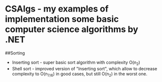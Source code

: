 # CSAlgs - my examples of implementation some basic computer science algorithms by .NET
##Sorting
* Inserting sort - super basic sort algorithm with complexity O(n<sub>2</sub>)
* Shell sort - improved version of "Inserting sort", which allow to decrease complexity to O(n<sub>7/6</sub>) in good cases, but still O(n<sub>2</sub>) in the worst one.

